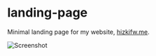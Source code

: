 # landing-page

Minimal landing page for my website, [hizkifw.me](https://hizkifw.me).

![Screenshot](https://user-images.githubusercontent.com/7418049/94943636-9acefb80-050a-11eb-91e3-6d8166d0809f.png)
